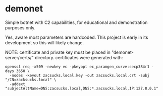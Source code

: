 # demonet

Simple botnet with C2 capabilities, for educational and demonstration purposes only.

Yes, aware most parameters are hardcoded. This project is early in its development so this will likely change.

NOTE: certificate and private key must be placed in "demonet-server/certs/" directory.
certificates were generated with:

```
openssl req -x509 -newkey ec -pkeyopt ec_paramgen_curve:secp384r1 -days 3650 \
  -nodes -keyout zacsucks.local.key -out zacsucks.local.crt -subj "/CN=zacksucks.local" \
  -addext "subjectAltName=DNS:zacsucks.local,DNS:*.zacsucks.local,IP:127.0.0.1"
```
